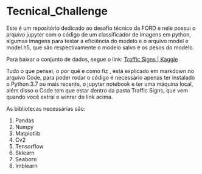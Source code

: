 # Tecnical_Challenge
Este é um repositório dedicado ao desafio técnico da FORD e nele possui o arquivo jupyter com o código de um classificador de imagens em python, algumas imagens para testar a eficiência do modelo e o arquivo model e model.h5, que são respectivamente o modelo salvo e os pesos do modelo.

Para baixar o conjunto de dados, segue o link: <a href="https://www.kaggle.com/venkateshroshan/traffic-signs"> Traffic Signs | Kaggle </a></p>
Tudo o que pensei, o por quê e como fiz , está explicado em markdown no arquivo Code, para poder rodar o código é necessário apenas ter instalado o Python 3.7 ou mais recente, o jupyter notebook e ter uma máquina local, além disso o Code tem que estar dentro da pasta Traffic Signs, que vem quando você extrai o winrar do link acima.

As bibliotecas necessárias são:

<ol>
<li>Pandas</li>
<li>Numpy</li>
<li>Matplotlib</li>
<li>Cv2</li>
<li>Tensorflow</li>
<li>Sklearn</li>
<li>Seaborn</li>
<li>Imblearn</li>
</ol>
